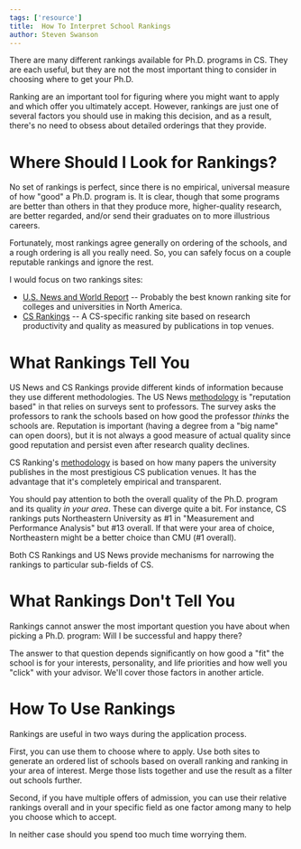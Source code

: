 ```yaml
---
tags: ['resource']
title:  How To Interpret School Rankings
author: Steven Swanson
---
```


There are many different rankings available for Ph.D. programs in CS.  They are
each useful, but they are not the most important thing to consider in choosing
where to get your Ph.D.

Ranking are an important tool for figuring where you might want to apply and
which offer you ultimately accept.  However, rankings are just one of several
factors you should use in making this decision, and as a result, there's no
need to obsess about detailed orderings that they provide.

# Where Should I Look for Rankings?

No set of rankings is perfect, since there is no empirical, universal measure
of how "good" a Ph.D. program is.  It is clear, though that some programs are
better than others in that they produce more, higher-quality research, are
better regarded, and/or send their graduates on to more illustrious careers.

Fortunately, most rankings agree generally on ordering of the schools, and a
rough ordering is all you really need.  So, you can safely focus on a couple
reputable rankings and ignore the rest.

I would focus on two rankings sites:

* [U.S. News and World Report](https://www.usnews.com/best-graduate-schools/top-science-schools/computer-science-rankings) -- Probably the best known ranking site for colleges and universities in North America.
* [CS Rankings](http://csrankings.org/#/index?all&us) -- A CS-specific ranking site based on research productivity and quality as measured by publications in top venues.

# What Rankings Tell You

US News and CS Rankings provide different kinds of information because they use
different methodologies.  The US News
[methodology](https://www.usnews.com/education/best-graduate-schools/articles/science-schools-methodology)
is "reputation based" in that relies on surveys sent to professors.  The
survey asks the professors to rank the schools based on how good the professor _thinks_
the schools are.  Reputation is important (having a degree from a "big name" can
open doors), but it is not always a good measure of actual quality since good
reputation and persist even after research quality declines.

CS Ranking's [methodology](http://csrankings.org/faq.html) is based on how many
papers the university publishes in the most prestigious CS publication venues.  It
has the advantage that it's completely empirical and transparent.

You should pay attention to both the overall quality of the Ph.D. program and its
quality _in your area_.  These can diverge quite a bit.  For instance, CS rankings
puts Northeastern University as #1 in "Measurement and Performance Analysis" but
#13 overall.  If that were your area of choice, Northeastern might be a better
choice than CMU (#1 overall).

Both CS Rankings and US News provide mechanisms for narrowing the rankings to
particular sub-fields of CS.

# What Rankings Don't Tell You

Rankings cannot answer the most important question you have about when picking
a Ph.D. program: Will I be successful and happy there?

The answer to that question depends significantly on how good a "fit" the
school is for your interests, personality, and life priorities and how well you
"click" with your advisor.  We'll cover those factors in another article.

# How To Use Rankings

Rankings are useful in two ways during the application process.

First, you can use them to choose where to apply.  Use both sites to generate
an ordered list of schools based on overall ranking and ranking in your area of
interest.  Merge those lists together and use the result as a filter out
schools further.

Second, if you have multiple offers of admission, you can use their relative
rankings overall and in your specific field as one factor among many to help
you choose which to accept.

In neither case should you spend too much time worrying them.
